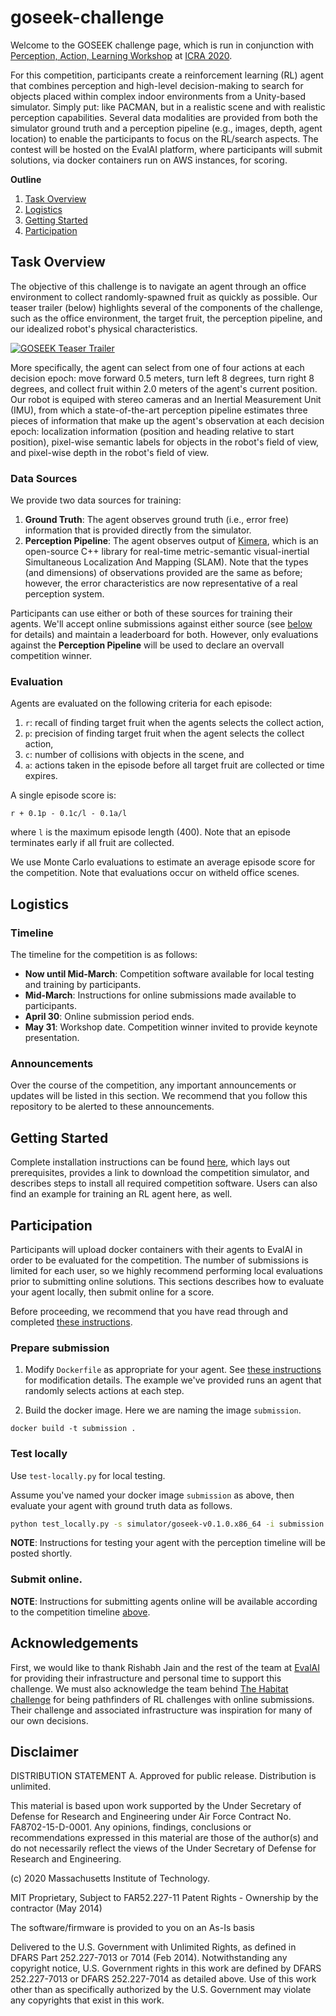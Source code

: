 # goseek-challenge

Welcome to the GOSEEK challenge page, which is run in conjunction with [Perception, Action, Learning Workshop](https://mit-spark.github.io/PAL-ICRA2020/) at [ICRA 2020](www.icra2020.org).

For this competition, participants create a reinforcement learning (RL) agent that combines perception and high-level decision-making to search for objects placed within complex indoor environments from a Unity-based simulator.
Simply put: like PACMAN, but in a realistic scene and with realistic perception capabilities.
Several data modalities are provided from both the simulator ground truth and a perception pipeline (e.g., images, depth, agent location) to enable the participants to focus on the RL/search aspects.
The contest will be hosted on the EvalAI platform, where participants will submit solutions, via docker containers run on AWS instances, for scoring.

__Outline__
1. [Task Overview](#task-overview)
2. [Logistics](#logistics)
3. [Getting Started](#getting-started)
4. [Participation](#participation)

## Task Overview

The objective of this challenge is to navigate an agent through an office environment to collect randomly-spawned fruit as quickly as possible.
Our teaser trailer (below) highlights several of the components of the challenge, such as the office environment, the target fruit, the perception pipeline, and our idealized robot's physical characteristics.

[![GOSEEK Teaser Trailer](https://img.youtube.com/vi/KXTag0xsg28/0.jpg)](https://www.youtube.com/watch?v=KXTag0xsg28)

More specifically, the agent can select from one of four actions at each decision epoch: move forward 0.5 meters, turn left 8 degrees, turn right 8 degrees, and collect fruit within 2.0 meters of the agent's current position.
Our robot is equiped with stereo cameras and an Inertial Measurement Unit (IMU), from which a state-of-the-art perception pipeline estimates three pieces of information that make up the agent's observation at each decision epoch: localization information (position and heading relative to start position), pixel-wise semantic labels for objects in the robot's field of view, and pixel-wise depth in the robot's field of view.

### Data Sources

We provide two data sources for training:

1. __Ground Truth__: The agent observes ground truth (i.e., error free) information that is provided directly from the simulator.
2. __Perception Pipeline__: The agent observes output of [Kimera](http://web.mit.edu/sparklab/2019/10/13/Kimera__an_Open-Source_Library_for_Real-Time_Metric-Semantic_Localization_and_Mapping.html), which is an open-source C++ library for real-time metric-semantic visual-inertial Simultaneous Localization And Mapping (SLAM).
Note that the types (and dimensions) of observations provided are the same as before; however, the error characteristics are now representative of a real perception system.

Participants can use either or both of these sources for training their agents.
We'll accept online submissions against either source (see [below](#online-submission) for details) and maintain a leaderboard for both.
However, only evaluations against the __Perception Pipeline__ will be used to declare an overvall competition winner.

### Evaluation

Agents are evaluated on the following criteria for each episode:

1. `r`: recall of finding target fruit when the agents selects the collect action,
1. `p`: precision of finding target fruit when the agent selects the collect action,
1. `c`: number of collisions with objects in the scene, and
1. `a`: actions taken in the episode before all target fruit are collected or time expires.

A single episode score is:
```
r + 0.1p - 0.1c/l - 0.1a/l
```
where `l` is the maximum episode length (400). Note that an episode terminates early if all fruit are collected.

We use Monte Carlo evaluations to estimate an average episode score for the competition.
Note that evaluations occur on witheld office scenes.

## Logistics

### Timeline

The timeline for the competition is as follows:

- __Now until Mid-March__: Competition software available for local testing and training by participants.
- __Mid-March__: Instructions for online submissions made available to participants.
- __April 30__: Online submission period ends.
- __May 31__: Workshop date. Competition winner invited to provide keynote presentation.

### Announcements

Over the course of the competition, any important announcements or updates will be listed in this section.
We recommend that you follow this repository to be alerted to these announcements.

## Getting Started

Complete installation instructions can be found [here](Instructions.md), which lays out prerequisites, provides a link to download the competition simulator, and describes steps to install all required competition software.
Users can also find an example for training an RL agent here, as well.

## Participation

Participants will upload docker containers with their agents to EvalAI in order to be evaluated for the competition.
The number of submissions is limited for each user, so we highly recommend performing local evaluations prior to submitting online solutions.
This sections describes how to evaluate your agent locally, then submit online for a score.

Before proceeding, we recommend that you have read through and completed [these instructions](Instructions.md).

### Prepare submission

1. Modify `Dockerfile` as appropriate for your agent.
See [these instructions](Instructions.md#prepare-docker-submission) for modification details.
The example we've provided runs an agent that randomly selects actions at each step.

2. Build the docker image. Here we are naming the image `submission`.
```
docker build -t submission .
```

### Test locally

Use `test-locally.py` for local testing.

Assume you've named your docker image `submission` as above, then evaluate your agent with ground truth data as follows.
```sh
python test_locally.py -s simulator/goseek-v0.1.0.x86_64 -i submission -g
```

__NOTE__: Instructions for testing your agent with the perception timeline will be posted shortly.

### Submit online.

__NOTE__: Instructions for submitting agents online will be available according to the competition timeline [above](#timeline).

## Acknowledgements

First, we would like to thank Rishabh Jain and the rest of the team at [EvalAI](https://evalai.cloudcv.org/) for providing their infrastructure and personal time to support this challenge. We must also acknowledge the team behind [The Habitat challenge](https://github.com/facebookresearch/habitat-challenge) for being pathfinders of RL challenges with online submissions. Their challenge and associated infrastructure was inspiration for many of our own decisions.

## Disclaimer

DISTRIBUTION STATEMENT A. Approved for public release. Distribution is unlimited.

This material is based upon work supported by the Under Secretary of Defense for Research and Engineering under Air Force Contract No. FA8702-15-D-0001. Any opinions, findings, conclusions or recommendations expressed in this material are those of the author(s) and do not necessarily reflect the views of the Under Secretary of Defense for Research and Engineering.

(c) 2020 Massachusetts Institute of Technology.

MIT Proprietary, Subject to FAR52.227-11 Patent Rights - Ownership by the contractor (May 2014)

The software/firmware is provided to you on an As-Is basis

Delivered to the U.S. Government with Unlimited Rights, as defined in DFARS Part 252.227-7013 or 7014 (Feb 2014). Notwithstanding any copyright notice, U.S. Government rights in this work are defined by DFARS 252.227-7013 or DFARS 252.227-7014 as detailed above. Use of this work other than as specifically authorized by the U.S. Government may violate any copyrights that exist in this work.
